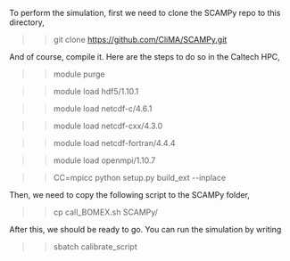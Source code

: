 To perform the simulation, first we need to clone the SCAMPy repo to this directory,

  >> git clone https://github.com/CliMA/SCAMPy.git

And of course, compile it. Here are the steps to do so in the Caltech HPC,

  >> module purge 

  >> module load hdf5/1.10.1

  >> module load netcdf-c/4.6.1

  >> module load netcdf-cxx/4.3.0

  >> module load netcdf-fortran/4.4.4

  >> module load openmpi/1.10.7

  >> CC=mpicc python setup.py build_ext --inplace

Then, we need to copy the following script to the SCAMPy folder,

  >> cp call_BOMEX.sh SCAMPy/

After this, we should be ready to go. You can run the simulation by writing

  >> sbatch calibrate_script
